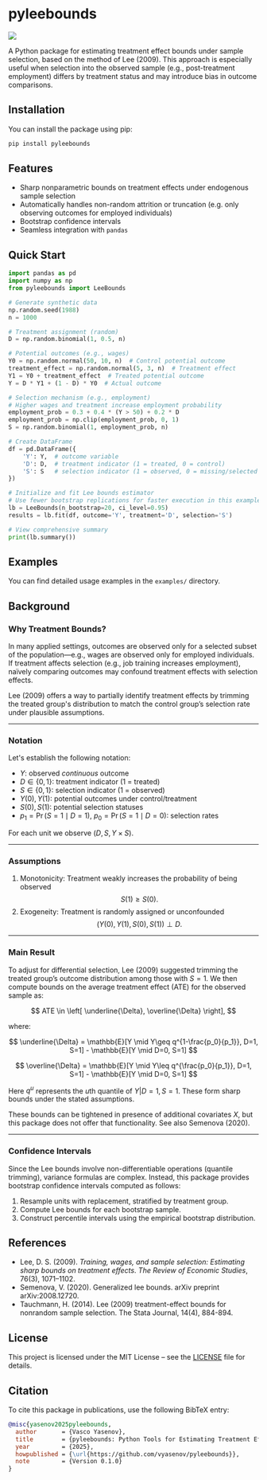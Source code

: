 # pyleebounds

![](https://img.shields.io/badge/license-MIT-green)

A Python package for estimating treatment effect bounds under sample selection, based on the method of Lee (2009). This approach is especially useful when selection into the observed sample (e.g., post-treatment employment) differs by treatment status and may introduce bias in outcome comparisons.

## Installation

You can install the package using pip:

```bash
pip install pyleebounds
````

## Features

* Sharp nonparametric bounds on treatment effects under endogenous sample selection
* Automatically handles non-random attrition or truncation (e.g. only observing outcomes for employed individuals)
* Bootstrap confidence intervals
* Seamless integration with `pandas`

## Quick Start

```python
import pandas as pd
import numpy as np
from pyleebounds import LeeBounds

# Generate synthetic data
np.random.seed(1988)
n = 1000

# Treatment assignment (random)
D = np.random.binomial(1, 0.5, n)

# Potential outcomes (e.g., wages)
Y0 = np.random.normal(50, 10, n)  # Control potential outcome
treatment_effect = np.random.normal(5, 3, n)  # Treatment effect
Y1 = Y0 + treatment_effect  # Treated potential outcome
Y = D * Y1 + (1 - D) * Y0  # Actual outcome

# Selection mechanism (e.g., employment)
# Higher wages and treatment increase employment probability
employment_prob = 0.3 + 0.4 * (Y > 50) + 0.2 * D
employment_prob = np.clip(employment_prob, 0, 1)
S = np.random.binomial(1, employment_prob, n)

# Create DataFrame
df = pd.DataFrame({
    'Y': Y,  # outcome variable
    'D': D,  # treatment indicator (1 = treated, 0 = control)
    'S': S   # selection indicator (1 = observed, 0 = missing/selected out)
})

# Initialize and fit Lee bounds estimator
# Use fewer bootstrap replications for faster execution in this example
lb = LeeBounds(n_bootstrap=20, ci_level=0.95)
results = lb.fit(df, outcome='Y', treatment='D', selection='S')

# View comprehensive summary
print(lb.summary())
```


## Examples

You can find detailed usage examples in the `examples/` directory.

## Background

### Why Treatment Bounds?

In many applied settings, outcomes are observed only for a selected subset of the population—e.g., wages are observed only for employed individuals. If treatment affects selection (e.g., job training increases employment), naïvely comparing outcomes may confound treatment effects with selection effects.

Lee (2009) offers a way to partially identify treatment effects by trimming the treated group's distribution to match the control group’s selection rate under plausible assumptions.

---

### Notation

Let's establish the following notation:

* $Y$: observed *continuous* outcome
* $D \in \{0,1\}$: treatment indicator (1 = treated)
* $S \in \{0,1\}$: selection indicator (1 = observed)
* $Y(0), Y(1)$: potential outcomes under control/treatment
* $S(0), S(1)$: potential selection statuses
* $p_1 = \Pr(S=1 \mid D=1)$, $p_0 = \Pr(S=1 \mid D=0)$: selection rates

For each unit we observe $\left(D, S, Y\times S \right)$. 

---

### Assumptions

1. Monotonicity: Treatment weakly increases the probability of being observed $$S(1)\geq S(0).$$
2. Exogeneity: Treatment is randomly assigned or unconfounded $$\left(Y(0),Y(1),S(0),S(1)\right) \perp D.$$

---

### Main Result

To adjust for differential selection, Lee (2009) suggested trimming the treated group’s outcome distribution among those with $S=1$. We then compute bounds on the average treatment effect (ATE) for the observed sample as:

$$
ATE \in \left[ \underline{\Delta}, \overline{\Delta} \right],
$$

where:

$$
\underline{\Delta} = \mathbb{E}[Y \mid Y\geq q^{1-\frac{p_0}{p_1}}, D=1, S=1] - \mathbb{E}[Y \mid D=0, S=1]
$$

$$
\overline{\Delta} = \mathbb{E}[Y \mid Y\leq q^{\frac{p_0}{p_1}}, D=1, S=1] - \mathbb{E}[Y \mid D=0, S=1]
$$

Here $q^{u}$ represents the $u$th quantile of $Y|D=1,S=1$. These form sharp bounds under the stated assumptions.

These bounds can be tightened in presence of additional covariates $X$, but this package does not offer that functionality. See also Semenova (2020).

---

### Confidence Intervals

Since the Lee bounds involve non-differentiable operations (quantile trimming), variance formulas are complex. Instead, this package provides bootstrap confidence intervals computed as follows:

1. Resample units with replacement, stratified by treatment group.
2. Compute Lee bounds for each bootstrap sample.
3. Construct percentile intervals using the empirical bootstrap distribution.

## References

* Lee, D. S. (2009). *Training, wages, and sample selection: Estimating sharp bounds on treatment effects*. *The Review of Economic Studies*, 76(3), 1071–1102.
* Semenova, V. (2020). Generalized lee bounds. arXiv preprint arXiv:2008.12720.
* Tauchmann, H. (2014). Lee (2009) treatment-effect bounds for nonrandom sample selection. The Stata Journal, 14(4), 884-894.

## License

This project is licensed under the MIT License – see the [LICENSE](LICENSE) file for details.

## Citation

To cite this package in publications, use the following BibTeX entry:

```bibtex
@misc{yasenov2025pyleebounds,
  author       = {Vasco Yasenov},
  title        = {pyleebounds: Python Tools for Estimating Treatment Effect Bounds under Sample Selection},
  year         = {2025},
  howpublished = {\url{https://github.com/vyasenov/pyleebounds}},
  note         = {Version 0.1.0}
}
```